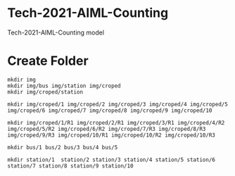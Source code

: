 # Tech-2021-AIML-Counting
Tech-2021-AIML-Counting model


# Create Folder 
    mkdir img
    mkdir img/bus img/station img/croped
    mkdir img/croped/station
    
    mkdir img/croped/1 img/croped/2 img/croped/3 img/croped/4 img/croped/5 img/croped/6 img/croped/7 img/croped/8 img/croped/9 img/croped/10
    
    mkdir img/croped/1/R1 img/croped/2/R1 img/croped/3/R1 img/croped/4/R2 img/croped/5/R2 img/croped/6/R2 img/croped/7/R3 img/croped/8/R3 img/croped/9/R3 img/croped/10/R1 img/croped/10/R2 img/croped/10/R3
    
    mkdir bus/1 bus/2 bus/3 bus/4 bus/5 
    
    mkdir station/1  station/2 station/3 station/4 station/5 station/6 station/7 station/8 station/9 station/10
